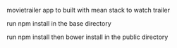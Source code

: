 movietrailer app to built with mean stack to watch trailer

run npm install in the base directory 

run npm install then bower install in the public directory

